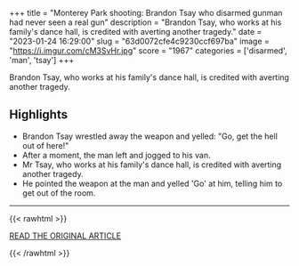 +++
title = "Monterey Park shooting: Brandon Tsay who disarmed gunman had never seen a real gun"
description = "Brandon Tsay, who works at his family's dance hall, is credited with averting another tragedy."
date = "2023-01-24 16:29:00"
slug = "63d0072cfe4c9230ccf697ba"
image = "https://i.imgur.com/cM3SvHr.jpg"
score = "1967"
categories = ['disarmed', 'man', 'tsay']
+++

Brandon Tsay, who works at his family's dance hall, is credited with averting another tragedy.

## Highlights

- Brandon Tsay wrestled away the weapon and yelled: "Go, get the hell out of here!"
- After a moment, the man left and jogged to his van.
- Mr Tsay, who works at his family's dance hall, is credited with averting another tragedy.
- He pointed the weapon at the man and yelled 'Go' at him, telling him to get out of the room.

---

{{< rawhtml >}}
  <p class="article-category">
    <a target="_blank" href="https://www.bbc.com/news/world-us-canada-64376209">READ THE ORIGINAL ARTICLE</a>
  </p>
{{< /rawhtml >}}

